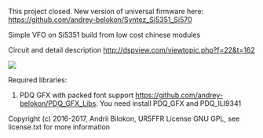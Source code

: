 This project closed. New version of universal firmware here: https://github.com/andrey-belokon/Syntez_Si5351_Si570

Simple VFO on Si5351 build from low cost chinese modules

Circuit and detail description http://dspview.com/viewtopic.php?f=22&t=162

<img src="http://dspview.com/download/file.php?id=483"></img>

Required libraries:


 1. PDQ GFX with packed font support https://github.com/andrey-belokon/PDQ_GFX_Libs. You need install PDQ_GFX and PDQ_ILI9341 

Copyright (c) 2016-2017, Andrii Bilokon, UR5FFR
License GNU GPL, see license.txt for more information